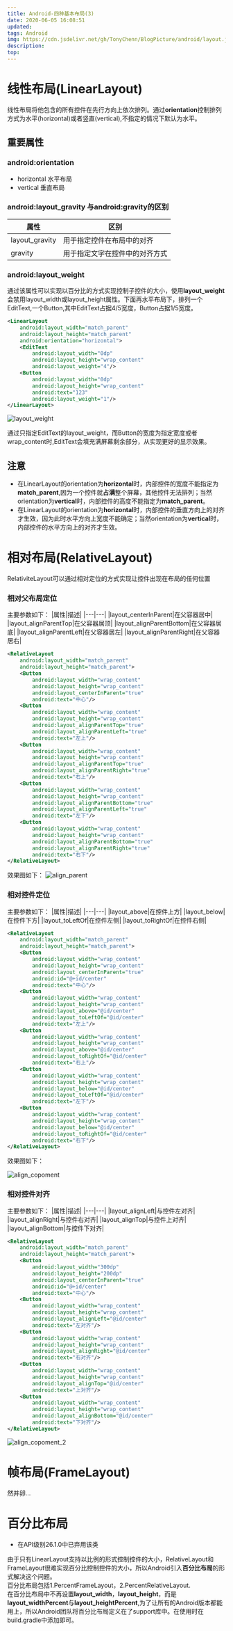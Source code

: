 ```yaml
---
title: Android-四种基本布局(3)
date: 2020-06-05 16:08:51
updated: 
tags: Android
img: https://cdn.jsdelivr.net/gh/TonyChenn/BlogPicture/android/layout.jpg
description:
top: 
---
```

# 线性布局(LinearLayout)
线性布局将他包含的所有控件在先行方向上依次排列。通过**orientation**控制排列方式为水平(horizontal)或者竖直(vertical),不指定的情况下默认为水平。

## 重要属性
### android:orientation
- horizontal 水平布局
- vertical 垂直布局

### android:layout_gravity 与android:gravity的区别
|属性|区别|
|---|---|
|layout_gravity|用于指定控件在布局中的对齐|
|gravity|用于指定文字在控件中的对齐方式|

### android:layout_weight
通过该属性可以实现以百分比的方式实现控制子控件的大小，使用**layout_weight**会禁用layout_width或layout_height属性。下面再水平布局下，排列一个EditText,一个Button,其中EditText占据4/5宽度，Button占据1/5宽度。
```xml
<LinearLayout
    android:layout_width="match_parent"
    android:layout_height="match_parent"
    android:orientation="horizontal">
    <EditText
        android:layout_width="0dp"
        android:layout_height="wrap_content"
        android:layout_weight="4"/>
    <Button
        android:layout_width="0dp"
        android:layout_height="wrap_content"
        android:text="123"
        android:layout_weight="1"/>
</LinearLayout>
```
![layout_weight](https://cdn.jsdelivr.net/gh/TonyChenn/BlogPicture/2020/0605/layout_weight.jpg)

通过只指定EditText的layout_weight，而Button的宽度为指定宽度或者wrap_content时,EditText会填充满屏幕剩余部分，从实现更好的显示效果。

## 注意
- 在LinearLayout的orientation为**horizontal**时，内部控件的宽度不能指定为**match_parent**,因为一个控件就**占满**整个屏幕，其他控件无法排列；当然orientation为**vertical**时，内部控件的高度不能指定为**match_parent**。
- 在LinearLayout的orientation为**horizontal**时，内部控件的垂直方向上的对齐才生效，因为此时水平方向上宽度不能确定；当然orientation为**vertical**时，内部控件的水平方向上的对齐才生效。

# 相对布局(RelativeLayout)
RelativiteLayout可以通过相对定位的方式实现让控件出现在布局的任何位置
### 相对父布局定位
主要参数如下：
|属性|描述|
|---|---|
|layout_centerInParent|在父容器居中|
|layout_alignParentTop|在父容器居顶|
|layout_alignParentBottom|在父容器居底|
|layout_alignParentLeft|在父容器居左|
|layout_alignParentRight|在父容器居右|

```xml
<RelativeLayout
    android:layout_width="match_parent"
    android:layout_height="match_parent">
    <Button
        android:layout_width="wrap_content"
        android:layout_height="wrap_content"
        android:layout_centerInParent="true"
        android:text="中心"/>
    <Button
        android:layout_width="wrap_content"
        android:layout_height="wrap_content"
        android:layout_alignParentTop="true"
        android:layout_alignParentLeft="true"
        android:text="左上"/>
    <Button
        android:layout_width="wrap_content"
        android:layout_height="wrap_content"
        android:layout_alignParentTop="true"
        android:layout_alignParentRight="true"
        android:text="右上"/>
    <Button
        android:layout_width="wrap_content"
        android:layout_height="wrap_content"
        android:layout_alignParentBottom="true"
        android:layout_alignParentLeft="true"
        android:text="左下"/>
    <Button
        android:layout_width="wrap_content"
        android:layout_height="wrap_content"
        android:layout_alignParentBottom="true"
        android:layout_alignParentRight="true"
        android:text="右下"/>
</RelativeLayout>
```
效果图如下：
![align_parent](https://cdn.jsdelivr.net/gh/TonyChenn/BlogPicture/2020/0605/align_parent.jpg)

### 相对控件定位
主要参数如下：
|属性|描述|
|---|---|
|layout_above|在控件上方|
|layout_below|在控件下方|
|layout_toLeftOf|在控件左侧|
|layout_toRightOf|在控件右侧|

```xml
<RelativeLayout
    android:layout_width="match_parent"
    android:layout_height="match_parent">
    <Button
        android:layout_width="wrap_content"
        android:layout_height="wrap_content"
        android:layout_centerInParent="true"
        android:id="@+id/center"
        android:text="中心"/>
    <Button
        android:layout_width="wrap_content"
        android:layout_height="wrap_content"
        android:layout_above="@id/center"
        android:layout_toLeftOf="@id/center"
        android:text="左上"/>
    <Button
        android:layout_width="wrap_content"
        android:layout_height="wrap_content"
        android:layout_above="@id/center"
        android:layout_toRightOf="@id/center"
        android:text="右上"/>
    <Button
        android:layout_width="wrap_content"
        android:layout_height="wrap_content"
        android:layout_below="@id/center"
        android:layout_toLeftOf="@id/center"
        android:text="左下"/>
    <Button
        android:layout_width="wrap_content"
        android:layout_height="wrap_content"
        android:layout_below="@id/center"
        android:layout_toRightOf="@id/center"
        android:text="右下"/>
</RelativeLayout>
```
效果图如下：

![align_copoment](https://cdn.jsdelivr.net/gh/TonyChenn/BlogPicture/2020/0605/align_copoment.jpg)

### 相对控件对齐
主要参数如下：
|属性|描述|
|---|---|
|layout_alignLeft|与控件左对齐|
|layout_alignRight|与控件右对齐|
|layout_alignTop|与控件上对齐|
|layout_alignBottom|与控件下对齐|

```xml
<RelativeLayout
    android:layout_width="match_parent"
    android:layout_height="match_parent">
    <Button
        android:layout_width="300dp"
        android:layout_height="200dp"
        android:layout_centerInParent="true"
        android:id="@+id/center"
        android:text="中心"/>
    <Button
        android:layout_width="wrap_content"
        android:layout_height="wrap_content"
        android:layout_alignLeft="@id/center"
        android:text="左对齐"/>
    <Button
        android:layout_width="wrap_content"
        android:layout_height="wrap_content"
        android:layout_alignRight="@id/center"
        android:text="右对齐"/>
    <Button
        android:layout_width="wrap_content"
        android:layout_height="wrap_content"
        android:layout_alignTop="@id/center"
        android:text="上对齐"/>
    <Button
        android:layout_width="wrap_content"
        android:layout_height="wrap_content"
        android:layout_alignBottom="@id/center"
        android:text="下对齐"/>
</RelativeLayout>
```

![align_copoment_2](https://cdn.jsdelivr.net/gh/TonyChenn/BlogPicture/2020/0605/align_copoment_2.jpg)

# 帧布局(FrameLayout)
然并卵...
# 百分比布局
- 在API级别26.1.0中已弃用该类

由于只有LinearLayout支持以比例的形式控制控件的大小，RelativeLayout和FrameLayout很难实现百分比控制控件的大小，所以Android引入**百分比布局**的形式解决这个问题。</br>
百分比布局包括1.PercentFrameLayout，2.PercentRelativeLayout. </br>
在百分比布局中不再设置**layout_width**，**layout_height**，而是**layout_widthPercent**与**layout_heightPercent**,为了让所有的Android版本都能用上，所以Android团队将百分比布局定义在了support库中。在使用时在build.gradle中添加即可。